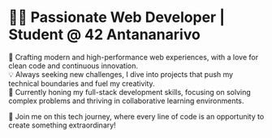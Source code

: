 # 👨‍💻 **Passionate Web Developer | Student @ 42 Antananarivo**

🚀 Crafting modern and high-performance web experiences, with a love for clean code and continuous innovation.  
💡 Always seeking new challenges, I dive into projects that push my technical boundaries and fuel my creativity.  
🌱 Currently honing my full-stack development skills, focusing on solving complex problems and thriving in collaborative learning environments.

🔗 Join me on this tech journey, where every line of code is an opportunity to create something extraordinary!
